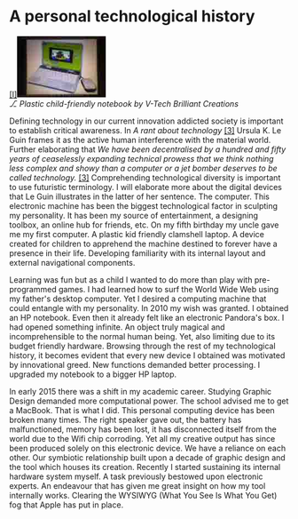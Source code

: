 # A personal technological history



<div id="images"><a href="#image-bibliography">[I]<img src="images/post4-1.jpg"></a><br>
<em>⎇ Plastic child-friendly notebook by V-Tech Brilliant Creations</em></div>

Defining technology in our current innovation addicted society is important to establish critical awareness. In *A rant about technology* <a href="#bibliography">[3]</a> Ursula K. Le Guin frames it as the active human interference with the material world. Further elaborating that *We have been decentralised by a hundred and fifty years of ceaselessly expanding technical prowess that we think nothing less complex and showy than a computer or a jet bomber deserves to be called technology.* <a href="#bibliography">[3]</a> Comprehending technological diversity is important to use futuristic terminology. I will elaborate more about the digital devices that Le Guin illustrates in the latter of her sentence. The computer. This electronic machine has been the biggest technological factor in sculpting my personality. It has been my source of entertainment, a designing toolbox, an online hub for friends, etc. On my fifth birthday my uncle gave me my first computer. A plastic kid friendly clamshell laptop. A device created for children to apprehend the machine destined to forever have a presence in their life. Developing familiarity with its internal layout and external navigational components. 



Learning was fun but as a child I wanted to do more than play with pre-programmed games. I had learned how to surf the World Wide Web using my father's desktop computer. Yet I desired a computing machine that could entangle with my personality. In 2010 my wish was granted. I obtained an HP notebook. Even then it already felt like an electronic Pandora's box. I had opened something infinite. An object truly magical and incomprehensible to the normal human being. Yet, also limiting due to its budget friendly hardware. Browsing through the rest of my technological history, it becomes evident that every new device I obtained was motivated by innovational greed. New functions demanded better processing. I upgraded my notebook to a bigger HP laptop. 



In early 2015 there was a shift in my academic career. Studying Graphic Design demanded more computational power. The school advised me to get a MacBook. That is what I did. This personal computing device has been broken many times. The right speaker gave out, the battery has malfunctioned, memory has been lost, it has disconnected itself from the world due to the Wifi chip corroding. Yet all my creative output has since been produced solely on this electronic device. We have a reliance on each other. Our symbiotic relationship built upon a decade of graphic design and the tool which houses its creation. Recently I started sustaining its internal hardware system myself. A task previously bestowed upon electronic experts. An endeavour that has given me great insight on how my tool internally works. Clearing the WYSIWYG (What You See Is What You Get) fog that Apple has put in place.  
